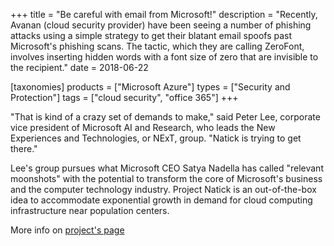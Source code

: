 +++
title = "Be careful with email from Microsoft!"
description = "Recently, Avanan (cloud security provider) have been seeing a number of phishing attacks using a simple strategy to get their blatant email spoofs past Microsoft's phishing scans. The tactic, which they are calling ZeroFont, involves inserting hidden words with a font size of zero that are invisible to the recipient."
date = 2018-06-22

[taxonomies]
products = ["Microsoft Azure"]
types = ["Security and Protection"]
tags = ["cloud security", "office 365"]
+++

"That is kind of a crazy set of demands to make," said Peter Lee,
corporate vice president of Microsoft AI and Research, who leads the New
Experiences and Technologies, or NExT, group. "Natick is trying to get
there."

Lee's group pursues what Microsoft CEO Satya Nadella has called
"relevant moonshots" with the potential to transform the core of
Microsoft's business and the computer technology industry. Project
Natick is an out-of-the-box idea to accommodate exponential growth in
demand for cloud computing infrastructure near population centers.

More info on [project's page](http://natick.research.microsoft.com/)